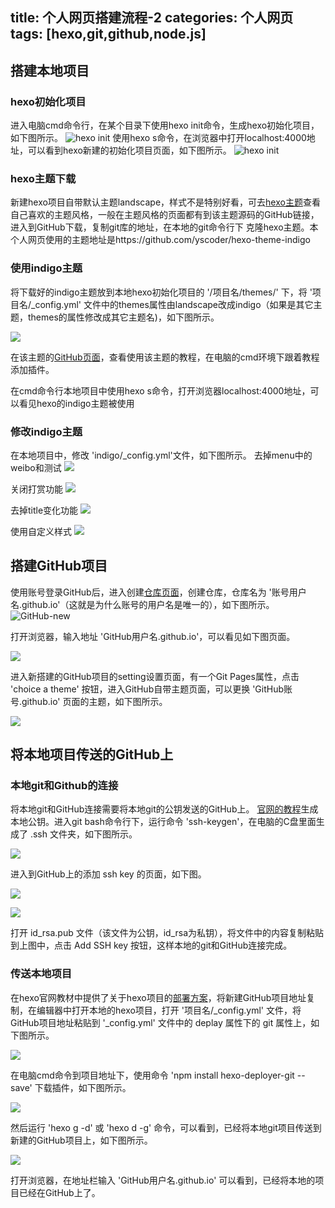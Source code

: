 ﻿title: 个人网页搭建流程-2
categories: 个人网页
tags: [hexo,git,github,node.js]
---
## 搭建本地项目
### hexo初始化项目
进入电脑cmd命令行，在某个目录下使用hexo init命令，生成hexo初始化项目，如下图所示。
![hexo init](https://bingolil.github.io/images/hexo-init.png)
使用hexo s命令，在浏览器中打开localhost:4000地址，可以看到hexo新建的初始化项目页面，如下图所示。
![hexo init](https://bingolil.github.io/images/hexo-index.png)
### hexo主题下载
新建hexo项目自带默认主题landscape，样式不是特别好看，可去[hexo主题](https://hexo.io/themes/)查看自己喜欢的主题风格，一般在主题风格的页面都有到该主题源码的GitHub链接，进入到GitHub下载，复制git库的地址，在本地的git命令行下 克隆hexo主题。本个人网页使用的主题地址是https://github.com/yscoder/hexo-theme-indigo
### 使用indigo主题
将下载好的indigo主题放到本地hexo初始化项目的 '/项目名/themes/' 下，将 '项目名/_config.yml' 文件中的themes属性由landscape改成indigo（如果是其它主题，themes的属性修改成其它主题名)，如下图所示。

![](https://bingolil.github.io/images/theme-name.png)

在该主题的[GitHub页面](https://github.com/yscoder/hexo-theme-indigo/wiki/%E5%AE%89%E8%A3%85)，查看使用该主题的教程，在电脑的cmd环境下跟着教程添加插件。

在cmd命令行本地项目中使用hexo s命令，打开浏览器localhost:4000地址，可以看见hexo的indigo主题被使用
### 修改indigo主题
在本地项目中，修改 'indigo/_config.yml'文件，如下图所示。
去掉menu中的weibo和测试
![](https://bingolil.github.io/images/update-1.png)

关闭打赏功能
![](https://bingolil.github.io/images/update-2.png)

去掉title变化功能
![](https://bingolil.github.io/images/update-3.png)

使用自定义样式
![](https://bingolil.github.io/images/update-4.png)

## 搭建GitHub项目
使用账号登录GitHub后，进入创建[仓库页面](https://github.com/new)，创建仓库，仓库名为 '账号用户名.github.io'（这就是为什么账号的用户名是唯一的），如下图所示。
![GitHub-new](https://bingolil.github.io/images/github-new.png)

打开浏览器，输入地址 'GitHub用户名.github.io'，可以看见如下图页面。

![](https://bingolil.github.io/images/github-csh.png)

进入新搭建的GitHub项目的setting设置页面，有一个Git Pages属性，点击 'choice a theme' 按钮，进入GitHub自带主题页面，可以更换 'GitHub账号.github.io' 页面的主题，如下图所示。

![](https://bingolil.github.io/images/github-themes.png)

## 将本地项目传送的GitHub上

### 本地git和Github的连接
将本地git和GitHub连接需要将本地git的公钥发送的GitHub上。
[官网的教程](https://git-scm.com/book/zh/v2/%E6%9C%8D%E5%8A%A1%E5%99%A8%E4%B8%8A%E7%9A%84-Git-%E7%94%9F%E6%88%90-SSH-%E5%85%AC%E9%92%A5)生成本地公钥。进入git bash命令行下，运行命令 'ssh-keygen'，在电脑的C盘里面生成了 .ssh 文件夹，如下图所示。

![](https://bingolil.github.io/images/git-key.png)

进入到GitHub上的添加 ssh key 的页面，如下图。

![](https://bingolil.github.io/images/github-newssh-1.png)

![](https://bingolil.github.io/images/github-newssh-2.png)

打开 id_rsa.pub 文件（该文件为公钥，id_rsa为私钥），将文件中的内容复制粘贴到上图中，点击 Add SSH key 按钮，这样本地的git和GitHub连接完成。

### 传送本地项目
在hexo官网教材中提供了关于hexo项目的[部署方案](https://hexo.io/zh-cn/docs/deployment)，将新建GitHub项目地址复制，在编辑器中打开本地的hexo项目，打开 '项目名/_config.yml' 文件，将GitHub项目地址粘贴到 '_config.yml' 文件中的 deplay 属性下的 git 属性上，如下图所示。

![](https://bingolil.github.io/images/hexo-config1.png)

在电脑cmd命令到项目地址下，使用命令 'npm install hexo-deployer-git --save' 下载插件，如下图所示。

![](https://bingolil.github.io/images/hexo-deploy.png)

然后运行 'hexo g -d' 或 'hexo d -g' 命令，可以看到，已经将本地git项目传送到新建的GitHub项目上，如下图所示。

![](https://bingolil.github.io/images/hexo-g-d.png)

打开浏览器，在地址栏输入 'GitHub用户名.github.io' 可以看到，已经将本地的项目已经在GitHub上了。

